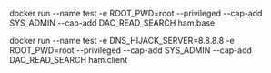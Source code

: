 docker run --name test -e ROOT_PWD=root --privileged --cap-add SYS_ADMIN --cap-add DAC_READ_SEARCH  ham.base


docker run --name test -e DNS_HIJACK_SERVER=8.8.8.8 -e ROOT_PWD=root --privileged --cap-add SYS_ADMIN --cap-add DAC_READ_SEARCH  ham.client